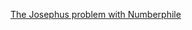 [The Josephus problem with Numberphile](https://www.youtube.com/watch?v=uCsD3ZGzMgE&ab_channel=Numberphile)